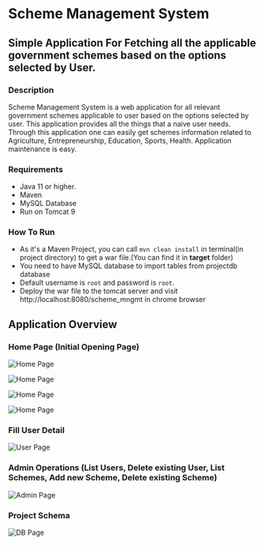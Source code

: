 # Scheme Management System

## Simple Application For Fetching all the applicable government schemes based on the options selected by User.

### Description
Scheme Management System is a web application for all relevant government schemes applicable to user based on the options selected by user. This application provides all the things that a naive user needs. Through this application one can easily get schemes information related to Agriculture, Entrepreneurship, Education, Sports, Health. Application maintenance is easy.

### Requirements
* Java 11 or higher.
* Maven
* MySQL Database
* Run on Tomcat 9

### How To Run
* As it's a Maven Project, you can call `mvn clean install` in terminal(in project directory) to get a war file.(You can find it in **target** folder)
* You need to have MySQL database to import tables from projectdb database
* Default username is `root` and password is `root`.
* Deploy the war file to the tomcat server and visit http://localhost:8080/scheme_mngmt in chrome browser

## Application Overview
### Home Page (Initial Opening Page)
![Home Page](https://github.com/kavyayellapragada/scheme-management-system/tree/main/scheme_management_system/src/main/webapp/images/home1.png)

![Home Page](https://github.com/kavyayellapragada/scheme-management-system/tree/main/scheme_management_system/src/main/webapp/images/home2.png)

![Home Page](https://github.com/kavyayellapragada/scheme-management-system/tree/main/scheme_management_system/src/main/webapp/images/home3.png)

![Home Page](https://github.com/kavyayellapragada/scheme-management-system/tree/main/scheme_management_system/src/main/webapp/images/home4.png)

### Fill User Detail
![User Page](https://github.com/kavyayellapragada/scheme-management-system/tree/main/scheme_management_system/src/main/webapp/images/form.png)

### Admin Operations (List Users, Delete existing User, List Schemes, Add new Scheme, Delete existing Scheme)
![Admin Page](https://github.com/kavyayellapragada/scheme-management-system/tree/main/scheme_management_system/src/main/webapp/images/adminform.png)

### Project Schema
![DB Page](https://github.com/kavyayellapragada/scheme-management-system/tree/main/scheme_management_system/src/main/webapp/images/projectdb.png)

